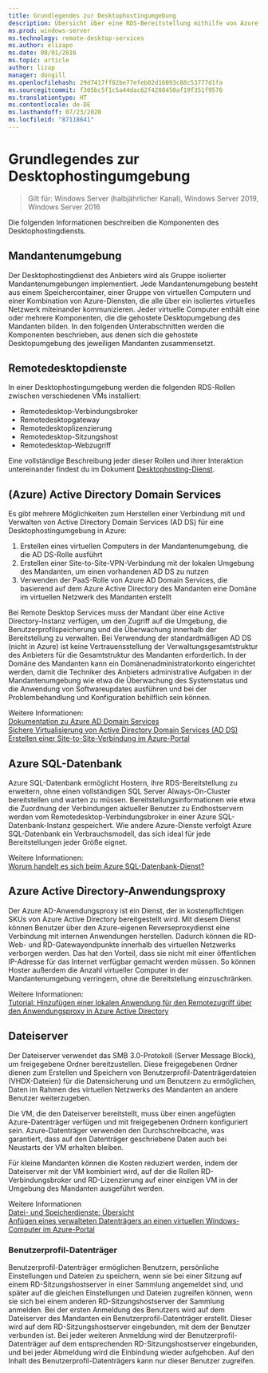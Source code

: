 ```yaml
---
title: Grundlegendes zur Desktophostingumgebung
description: Übersicht über eine RDS-Bereitstellung mithilfe von Azure IaaS.
ms.prod: windows-server
ms.technology: remote-desktop-services
ms.author: elizapo
ms.date: 08/01/2016
ms.topic: article
author: lizap
manager: dongill
ms.openlocfilehash: 29d7417ff82be77efeb02d16093c88c53777d1fa
ms.sourcegitcommit: f305bc5f1c5a44dac62f4288450af19f351f9576
ms.translationtype: HT
ms.contentlocale: de-DE
ms.lasthandoff: 07/23/2020
ms.locfileid: "87118641"
---
```

# <a name="understanding-the-desktop-hosting-environment"></a>Grundlegendes zur Desktophostingumgebung

>Gilt für: Windows Server (halbjährlicher Kanal), Windows Server 2019, Windows Server 2016

Die folgenden Informationen beschreiben die Komponenten des Desktophostingdiensts.  
  
## <a name="tenant-environment"></a>Mandantenumgebung  
Der Desktophostingdienst des Anbieters wird als Gruppe isolierter Mandantenumgebungen implementiert. Jede Mandantenumgebung besteht aus einem Speichercontainer, einer Gruppe von virtuellen Computern und einer Kombination von Azure-Diensten, die alle über ein isoliertes virtuelles Netzwerk miteinander kommunizieren. Jeder virtuelle Computer enthält eine oder mehrere Komponenten, die die gehostete Desktopumgebung des Mandanten bilden. In den folgenden Unterabschnitten werden die Komponenten beschrieben, aus denen sich die gehostete Desktopumgebung des jeweiligen Mandanten zusammensetzt.

## <a name="remote-desktop-services"></a>Remotedesktopdienste
In einer Desktophostingumgebung werden die folgenden RDS-Rollen zwischen verschiedenen VMs installiert:

  - Remotedesktop-Verbindungsbroker
  - Remotedesktopgateway
  - Remotedesktoplizenzierung
  - Remotedesktop-Sitzungshost
  - Remotedesktop-Webzugriff

Eine vollständige Beschreibung jeder dieser Rollen und ihrer Interaktion untereinander findest du im Dokument [Desktophosting-Dienst](Understanding-RDS-roles.md).
  
##  <a name="azure-active-directory-domain-services"></a>(Azure) Active Directory Domain Services  
Es gibt mehrere Möglichkeiten zum Herstellen einer Verbindung mit und Verwalten von Active Directory Domain Services (AD DS) für eine Desktophostingumgebung in Azure:

1. Erstellen eines virtuellen Computers in der Mandantenumgebung, die die AD DS-Rolle ausführt
2. Erstellen einer Site-to-Site-VPN-Verbindung mit der lokalen Umgebung des Mandanten, um einen vorhandenen AD DS zu nutzen
3. Verwenden der PaaS-Rolle von Azure AD Domain Services, die basierend auf dem Azure Active Directory des Mandanten eine Domäne im virtuellen Netzwerk des Mandanten erstellt

Bei Remote Desktop Services muss der Mandant über eine Active Directory-Instanz verfügen, um den Zugriff auf die Umgebung, die Benutzerprofilspeicherung und die Überwachung innerhalb der Bereitstellung zu verwalten. Bei Verwendung der standardmäßigen AD DS (nicht in Azure) ist keine Vertrauensstellung der Verwaltungsgesamtstruktur des Anbieters für die Gesamtstruktur des Mandanten erforderlich. In der Domäne des Mandanten kann ein Domänenadministratorkonto eingerichtet werden, damit die Techniker des Anbieters administrative Aufgaben in der Mandantenumgebung wie etwa die Überwachung des Systemstatus und die Anwendung von Softwareupdates ausführen und bei der Problembehandlung und Konfiguration behilflich sein können.  
    
Weitere Informationen:  
[Dokumentation zu Azure AD Domain Services](https://azure.microsoft.com/documentation/services/active-directory-ds/)  
[Sichere Virtualisierung von Active Directory Domain Services (AD DS)](../../identity/ad-ds/introduction-to-active-directory-domain-services-ad-ds-virtualization-level-100.md)  
[Erstellen einer Site-to-Site-Verbindung im Azure-Portal](/azure/vpn-gateway/vpn-gateway-howto-site-to-site-resource-manager-portal)  
  
## <a name="azure-sql-database"></a>Azure SQL-Datenbank  
Azure SQL-Datenbank ermöglicht Hostern, ihre RDS-Bereitstellung zu erweitern, ohne einen vollständigen SQL Server Always-On-Cluster bereitstellen und warten zu müssen. Bereitstellungsinformationen wie etwa die Zuordnung der Verbindungen aktueller Benutzer zu Endhostservern werden vom Remotedesktop-Verbindungsbroker in einer Azure SQL-Datenbank-Instanz gespeichert. Wie andere Azure-Dienste verfolgt Azure SQL-Datenbank ein Verbrauchsmodell, das sich ideal für jede Bereitstellungen jeder Größe eignet.   
  
Weitere Informationen:  
[Worum handelt es sich beim Azure SQL-Datenbank-Dienst?](/azure/azure-sql/database/sql-database-paas-overview)  
  
## <a name="azure-active-directory-application-proxy"></a>Azure Active Directory-Anwendungsproxy  
Der Azure AD-Anwendungsproxy ist ein Dienst, der in kostenpflichtigen SKUs von Azure Active Directory bereitgestellt wird. Mit diesem Dienst können Benutzer über den Azure-eigenen Reverseproxydienst eine Verbindung mit internen Anwendungen herstellen. Dadurch können die RD-Web- und RD-Gatewayendpunkte innerhalb des virtuellen Netzwerks verborgen werden. Das hat den Vorteil, dass sie nicht mit einer öffentlichen IP-Adresse für das Internet verfügbar gemacht werden müssen. So können Hoster außerdem die Anzahl virtueller Computer in der Mandantenumgebung verringern, ohne die Bereitstellung einzuschränken.
  
Weitere Informationen:  
[Tutorial: Hinzufügen einer lokalen Anwendung für den Remotezugriff über den Anwendungsproxy in Azure Active Directory](/azure/active-directory/manage-apps/application-proxy-add-on-premises-application)  
    
## <a name="file-server"></a>Dateiserver  
Der Dateiserver verwendet das SMB 3.0-Protokoll (Server Message Block), um freigegebene Ordner bereitzustellen. Diese freigegebenen Ordner dienen zum Erstellen und Speichern von Benutzerprofil-Datenträgerdateien (VHDX-Dateien) für die Datensicherung und um Benutzern zu ermöglichen, Daten im Rahmen des virtuellen Netzwerks des Mandanten an andere Benutzer weiterzugeben.
  
Die VM, die den Dateiserver bereitstellt, muss über einen angefügten Azure-Datenträger verfügen und mit freigegebenen Ordnern konfiguriert sein. Azure-Datenträger verwenden den Durchschreibcache, was garantiert, dass auf den Datenträger geschriebene Daten auch bei Neustarts der VM erhalten bleiben.  
  
Für kleine Mandanten können die Kosten reduziert werden, indem der Dateiserver mit der VM kombiniert wird, auf der die Rollen RD-Verbindungsbroker und RD-Lizenzierung auf einer einzigen VM in der Umgebung des Mandanten ausgeführt werden.  
  
Weitere Informationen  
[Datei- und Speicherdienste: Übersicht](/previous-versions/windows/it-pro/windows-server-2012-R2-and-2012/hh831487(v=ws.11))  
[Anfügen eines verwalteten Datenträgers an einen virtuellen Windows-Computer im Azure-Portal](https://www.windowsazure.com/manage/windows/how-to-guides/attach-a-disk/)  
  
### <a name="user-profile-disks"></a>Benutzerprofil-Datenträger  
Benutzerprofil-Datenträger ermöglichen Benutzern, persönliche Einstellungen und Dateien zu speichern, wenn sie bei einer Sitzung auf einem RD-Sitzungshostserver in einer Sammlung angemeldet sind, und später auf die gleichen Einstellungen und Dateien zugreifen können, wenn sie sich bei einem anderen RD-Sitzungshostserver der Sammlung anmelden. Bei der ersten Anmeldung des Benutzers wird auf dem Dateiserver des Mandanten ein Benutzerprofil-Datenträger erstellt. Dieser wird auf dem RD-Sitzungshostserver eingebunden, mit dem der Benutzer verbunden ist. Bei jeder weiteren Anmeldung wird der Benutzerprofil-Datenträger auf dem entsprechenden RD-Sitzungshostserver eingebunden, und bei jeder Abmeldung wird die Einbindung wieder aufgehoben. Auf den Inhalt des Benutzerprofil-Datenträgers kann nur dieser Benutzer zugreifen.  
  
